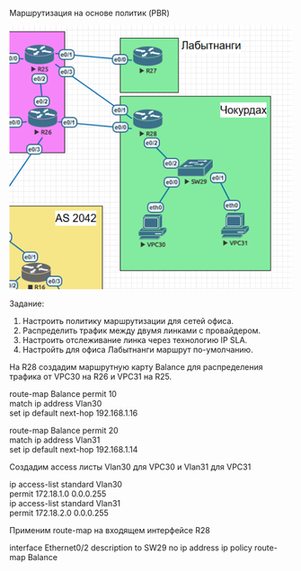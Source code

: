 Маршрутизация на основе политик (PBR) 

![](topology.PNG) 

Задание:

1. Настроить политику маршрутизации для сетей офиса.
2. Распределить трафик между двумя линками с провайдером.
3. Настроить отслеживание линка через технологию IP SLA.
4. Настройть для офиса Лабытнанги маршрут по-умолчанию.


На R28 создадим маршрутную карту Balance для распределения трафика от VPC30 на R26 и VPC31 на R25.  

route-map Balance permit 10  
 match ip address Vlan30  
 set ip default next-hop 192.168.1.16  
  
route-map Balance permit 20  
 match ip address Vlan31  
 set ip default next-hop 192.168.1.14  

 Создадим access листы Vlan30 для VPC30 и Vlan31 для VPC31

ip access-list standard Vlan30  
 permit 172.18.1.0 0.0.0.255  
ip access-list standard Vlan31  
 permit 172.18.2.0 0.0.0.255  

 Применим route-map на входящем интерфейсе R28

 interface Ethernet0/2
 description to SW29
 no ip address
 ip policy route-map Balance



